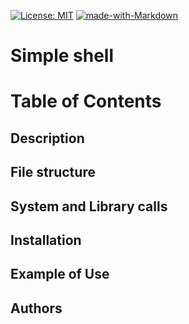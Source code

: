 [![License: MIT](https://img.shields.io/badge/License-MIT-yellow.svg)](https://opensource.org/licenses/MIT)
[![made-with-Markdown](https://img.shields.io/badge/Made%20with-Markdown-1f425f.svg)](http://commonmark.org)

# Simple shell

# Table of Contents

## Description

## File structure

## System and Library calls

## Installation

## Example of Use

## Authors
|  |  |  |
| :---: | :---: | :---: |
